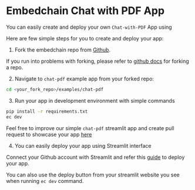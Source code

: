 # Embedchain Chat with PDF App

You can easily create and deploy your own `Chat-with-PDF` App using 

Here are few simple steps for you to create and deploy your app:

1. Fork the embedchain repo from [Github](https://github.com/embedchain/embedchain).

If you run into problems with forking, please refer to [github docs](https://docs.github.com/en/pull-requests/collaborating-with-pull-requests/working-with-forks/fork-a-repo) for forking a repo.

2. Navigate to `chat-pdf` example app from your forked repo:

```bash
cd <your_fork_repo>/examples/chat-pdf
```

3. Run your app in development environment with simple commands

```bash
pip install -r requirements.txt
ec dev
```

Feel free to improve our simple `chat-pdf` streamlit app and create pull request to showcase your app [here](https://docs.ai/examples/showcase)

4. You can easily deploy your app using Streamlit interface

Connect your Github account with Streamlit and refer this [guide](https://docs.streamlit.io/streamlit-community-cloud/deploy-your-app) to deploy your app.

You can also use the deploy button from your streamlit website you see when running `ec dev` command.
